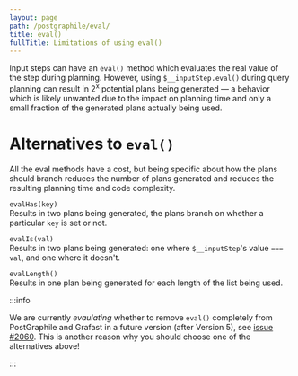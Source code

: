 ```yaml
---
layout: page
path: /postgraphile/eval/
title: eval()
fullTitle: Limitations of using eval()
---
```


Input steps can have an `eval()` method which evaluates the real value of the step during planning. However, using `$__inputStep.eval()` during query planning can result in 2<sup>x</sup> potential plans being generated — a behavior which is likely unwanted due to the impact on planning time and only a small fraction of the generated plans actually being used.

# Alternatives to `eval()`

All the eval methods have a cost, but being specific about how the plans should branch reduces the number of plans generated and reduces the resulting planning time and code complexity.

`evalHas(key)`  
Results in two plans being generated, the plans branch on whether a particular `key` is set or not.

`evalIs(val)`  
Results in two plans being generated: one where `$__inputStep`'s value `=== val`, and one where it doesn't.

`evalLength()`  
Results in one plan being generated for each length of the list being used.

:::info

We are currently _evaulating_ whether to remove `eval()` completely from PostGraphile and Grafast in a future version (after Version 5), see [issue #2060](https://github.com/graphile/crystal/issues/2060). This is another reason why you should choose one of the alternatives above!

:::
